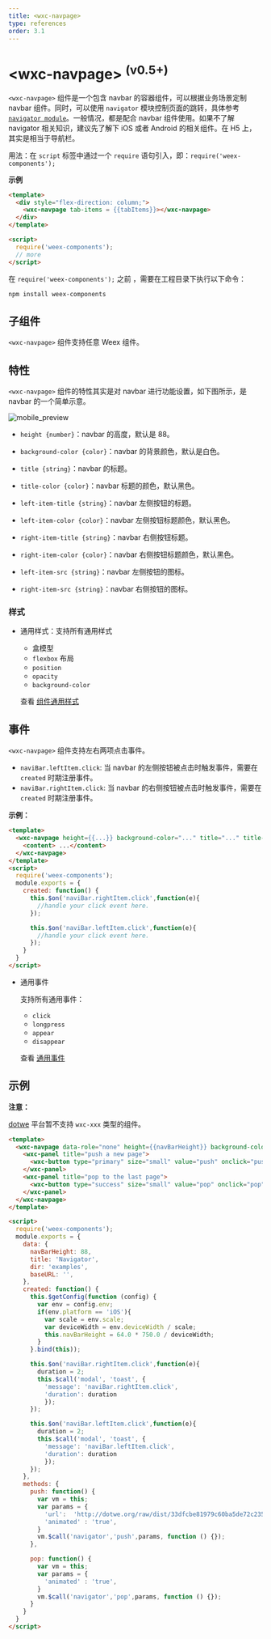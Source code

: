 ```yaml
---
title: <wxc-navpage>
type: references
order: 3.1
---
```


# &lt;wxc-navpage&gt; <sup>(v0.5+)</sup>

`<wxc-navpage>` 组件是一个包含 navbar 的容器组件，可以根据业务场景定制 navbar 组件。同时，可以使用 `navigator` 模块控制页面的跳转，具体参考 [`navigator module`](https://alibaba.github.io/weex/cn/doc/modules/navigator.html)。一般情况，都是配合 navbar 组件使用。如果不了解 navigator 相关知识，建议先了解下 iOS 或者 Android 的相关组件。在 H5 上，其实是相当于导航栏。

用法：在 `script` 标签中通过一个 `require` 语句引入，即：`require('weex-components');`

**示例**

```html
<template>
  <div style="flex-direction: column;">
    <wxc-navpage tab-items = {{tabItems}}></wxc-navpage>
  </div>
</template>

<script>
  require('weex-components');
  // more
</script>
```

在 `require('weex-components');` 之前 ，需要在工程目录下执行以下命令：

```bash
npm install weex-components
```

## 子组件

`<wxc-navpage>` 组件支持任意 Weex 组件。

## 特性

`<wxc-navpage>` 组件的特性其实是对 navbar 进行功能设置，如下图所示，是 navbar 的一个简单示意。

![mobile_preview](../images/nav.jpg)

- `height {number}`：navbar 的高度，默认是 88。

- `background-color {color}`：navbar 的背景颜色，默认是白色。

- `title {string}`：navbar 的标题。

- `title-color {color}`：navbar 标题的颜色，默认黑色。

- `left-item-title {string}`：navbar 左侧按钮的标题。

- `left-item-color {color}`：navbar 左侧按钮标题颜色，默认黑色。

- `right-item-title {string}`：navbar 右侧按钮标题。

- `right-item-color {color}`：navbar 右侧按钮标题颜色，默认黑色。

- `left-item-src {string}`：navbar 左侧按钮的图标。

- `right-item-src {string}`：navbar 右侧按钮的图标。

### 样式

- 通用样式：支持所有通用样式

  - 盒模型
  - `flexbox` 布局
  - `position`
  - `opacity`
  - `background-color`

  查看 [组件通用样式](https://alibaba.github.io/weex/cn/doc/references/common-style.html)

## 事件

`<wxc-navpage>` 组件支持左右两项点击事件。

- `naviBar.leftItem.click`: 当 navbar 的左侧按钮被点击时触发事件，需要在 `created` 时期注册事件。
- `naviBar.rightItem.click`: 当 navbar 的右侧按钮被点击时触发事件，需要在 `created` 时期注册事件。

**示例：**

```html
<template>
  <wxc-navpage height={{...}} background-color="..." title="..." title-color="..." left-item-title="..." left-item-color="..." right-item-src="...">
    <content> ...</content>
  </wxc-navpage>
</template>
<script>
  require('weex-components');
  module.exports = {
    created: function() {
      this.$on('naviBar.rightItem.click',function(e){
        //handle your click event here.
      });

      this.$on('naviBar.leftItem.click',function(e){
        //handle your click event here. 
      });
    }
  }
</script>
```

- 通用事件

  支持所有通用事件：

  - `click`
  - `longpress`
  - `appear`
  - `disappear`

  查看 [通用事件](https://alibaba.github.io/weex/cn/doc/references/common-event.html)

## 示例

**注意：**

[dotwe](http://dotwe.org) 平台暂不支持 `wxc-xxx` 类型的组件。

```html
<template>
  <wxc-navpage data-role="none" height={{navBarHeight}} background-color="#ff5898" title={{title}} title-color="white" left-item-title="More" left-item-color="white" right-item-src="http://gtms02.alicdn.com/tps/i2/TB1ED7iMpXXXXXEXXXXWA_BHXXX-48-48.png">
    <wxc-panel title="push a new page">
      <wxc-button type="primary" size="small" value="push" onclick="push"></wxc-button>
    </wxc-panel>
    <wxc-panel title="pop to the last page">
      <wxc-button type="success" size="small" value="pop" onclick="pop"></wxc-button>
    </wxc-panel>
  </wxc-navpage>
</template>

<script>
  require('weex-components');
  module.exports = {
    data: {
      navBarHeight: 88,
      title: 'Navigator',
      dir: 'examples',
      baseURL: '',
    },
    created: function() {
      this.$getConfig(function (config) {
        var env = config.env;
        if(env.platform == 'iOS'){
          var scale = env.scale;
          var deviceWidth = env.deviceWidth / scale;
          this.navBarHeight = 64.0 * 750.0 / deviceWidth;
        }
      }.bind(this));

      this.$on('naviBar.rightItem.click',function(e){
        duration = 2;
        this.$call('modal', 'toast', {
          'message': 'naviBar.rightItem.click',
          'duration': duration
          });
      });

      this.$on('naviBar.leftItem.click',function(e){
        duration = 2;
        this.$call('modal', 'toast', {
          'message': 'naviBar.leftItem.click',
          'duration': duration
          });
      });
    },
    methods: {
      push: function() {
        var vm = this;
        var params = {
          'url':  'http://dotwe.org/raw/dist/33dfcbe81979c60ba5de72c235d7d0f8.js',
          'animated' : 'true',
        }
        vm.$call('navigator','push',params, function () {});
      },

      pop: function() {
        var vm = this;
        var params = {
          'animated' : 'true',
        }
        vm.$call('navigator','pop',params, function () {});
      }
    }
  }
</script>
```
